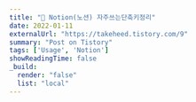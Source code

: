 ```yaml
---
title: "📄 Notion(노션) 자주쓰는단축키정리"
date: 2022-01-11
externalUrl: "https://takeheed.tistory.com/9"
summary: "Post on Tistory"
tags: ['Usage', 'Notion']
showReadingTime: false
_build:
  render: "false"
  list: "local"
---
```

